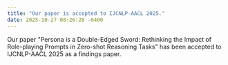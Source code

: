 ```yaml
---
title: "Our paper is accepted to IJCNLP-AACL 2025."
date: 2025-10-27 08:26:28 -0400
---
```

Our paper "Persona is a Double-Edged Sword: Rethinking the Impact of Role-playing Prompts in Zero-shot Reasoning Tasks" has been accepted to IJCNLP-AACL 2025 as a findings paper.
